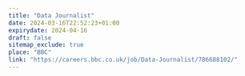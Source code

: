 ```yaml
---
title: "Data Journalist"
date: 2024-03-16T22:52:23+01:00
expirydate: 2024-04-16
draft: false
sitemap_exclude: true
place: "BBC"
link: "https://careers.bbc.co.uk/job/Data-Journalist/786688102/"
---
```


